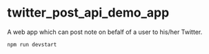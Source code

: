 # twitter_post_api_demo_app

A web app which can post note on befalf of a user to his/her Twitter.

```
npm run devstart
```
